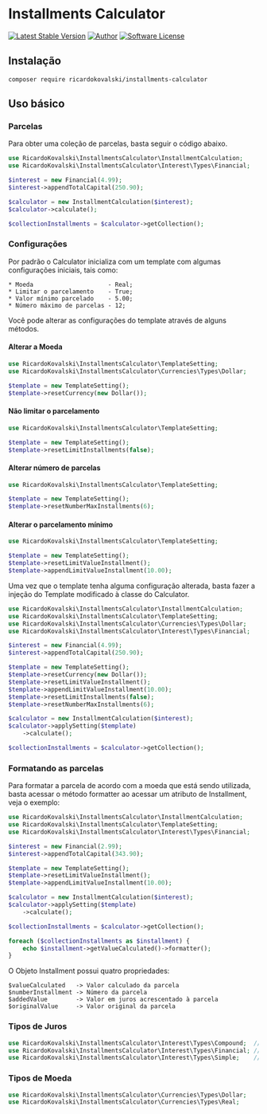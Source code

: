 # Installments Calculator

[![Latest Stable Version](https://poser.pugx.org/ricardokovalski/installments-calculator/v/stable)](https://packagist.org/packages/ricardokovalski/installments-calculator)
[![Author](http://img.shields.io/badge/author-@ricardokovalski-blue.svg?style=flat-square)](https://github.com/ricardokovalski)
[![Software License](https://img.shields.io/badge/license-MIT-brightgreen.svg?style=flat-square)](https://github.com/ricardokovalski/installments-calculator/blob/master/LICENSE)

## Instalação

```
composer require ricardokovalski/installments-calculator
```

## Uso básico

### Parcelas

Para obter uma coleção de parcelas, basta seguir o código abaixo.

```php
use RicardoKovalski\InstallmentsCalculator\InstallmentCalculation;
use RicardoKovalski\InstallmentsCalculator\Interest\Types\Financial;

$interest = new Financial(4.99);
$interest->appendTotalCapital(250.90);

$calculator = new InstallmentCalculation($interest);
$calculator->calculate();

$collectionInstallments = $calculator->getCollection();
```

### Configurações

Por padrão o Calculator inicializa com um template com algumas configurações iniciais, tais como:

```
* Moeda                     - Real;
* Limitar o parcelamento    - True;
* Valor mínimo parcelado    - 5.00;
* Número máximo de parcelas - 12;
```

Você pode alterar as configurações do template através de alguns métodos.

#### Alterar a Moeda
```php
use RicardoKovalski\InstallmentsCalculator\TemplateSetting;
use RicardoKovalski\InstallmentsCalculator\Currencies\Types\Dollar;

$template = new TemplateSetting();
$template->resetCurrency(new Dollar());
```

#### Não limitar o parcelamento
```php
use RicardoKovalski\InstallmentsCalculator\TemplateSetting;

$template = new TemplateSetting();
$template->resetLimitInstallments(false);
```

#### Alterar número de parcelas
```php
use RicardoKovalski\InstallmentsCalculator\TemplateSetting;

$template = new TemplateSetting();
$template->resetNumberMaxInstallments(6);
```

#### Alterar o parcelamento mínimo
```php
use RicardoKovalski\InstallmentsCalculator\TemplateSetting;

$template = new TemplateSetting();
$template->resetLimitValueInstallment();
$template->appendLimitValueInstallment(10.00);
```

Uma vez que o template tenha alguma configuração alterada, basta fazer a injeção do Template modificado à classe do Calculator.

```php
use RicardoKovalski\InstallmentsCalculator\InstallmentCalculation;
use RicardoKovalski\InstallmentsCalculator\TemplateSetting;
use RicardoKovalski\InstallmentsCalculator\Currencies\Types\Dollar;
use RicardoKovalski\InstallmentsCalculator\Interest\Types\Financial;

$interest = new Financial(4.99);
$interest->appendTotalCapital(250.90);

$template = new TemplateSetting();
$template->resetCurrency(new Dollar());
$template->resetLimitValueInstallment();
$template->appendLimitValueInstallment(10.00);
$template->resetLimitInstallments(false);
$template->resetNumberMaxInstallments(6);

$calculator = new InstallmentCalculation($interest);
$calculator->applySetting($template)
    ->calculate();

$collectionInstallments = $calculator->getCollection();
```

### Formatando as parcelas

Para formatar a parcela de acordo com a moeda que está sendo utilizada, basta acessar o método formatter ao acessar um atributo de Installment, veja o exemplo: 

```php
use RicardoKovalski\InstallmentsCalculator\InstallmentCalculation;
use RicardoKovalski\InstallmentsCalculator\TemplateSetting;
use RicardoKovalski\InstallmentsCalculator\Interest\Types\Financial;

$interest = new Financial(2.99);
$interest->appendTotalCapital(343.90);

$template = new TemplateSetting();
$template->resetLimitValueInstallment();
$template->appendLimitValueInstallment(10.00);

$calculator = new InstallmentCalculation($interest);
$calculator->applySetting($template)
    ->calculate();

$collectionInstallments = $calculator->getCollection();

foreach ($collectionInstallments as $installment) {
    echo $installment->getValueCalculated()->formatter();
}
```

O Objeto Installment possui quatro propriedades:

```
$valueCalculated   -> Valor calculado da parcela
$numberInstallment -> Número da parcela
$addedValue        -> Valor em juros acrescentado à parcela
$originalValue     -> Valor original da parcela
```

### Tipos de Juros

```php
use RicardoKovalski\InstallmentsCalculator\Interest\Types\Compound;  // Composto
use RicardoKovalski\InstallmentsCalculator\Interest\Types\Financial; // Financiamento
use RicardoKovalski\InstallmentsCalculator\Interest\Types\Simple;    // Simples
```
### Tipos de Moeda

```php
use RicardoKovalski\InstallmentsCalculator\Currencies\Types\Dollar;
use RicardoKovalski\InstallmentsCalculator\Currencies\Types\Real;
```
